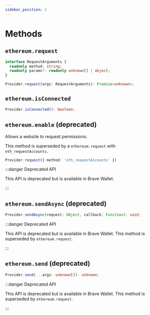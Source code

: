 ```yaml
---
sidebar_position: 2
---
```


# Methods

## `ethereum.request`

```ts
interface RequestArguments {
  readonly method: string;
  readonly params?: readonly unknown[] | object;
}

Provider.request(args: RequestArguments): Promise<unknown>;
```

## `ethereum.isConnected`

```ts
Provider.isConnected(): boolean;
```

## `ethereum.enable` (deprecated)

Allows a website to request permissions.

This method is superseded by a `ethereum.request` with `eth_requestAccounts`.

```ts
Provider.request({ method: 'eth_requestAccounts' })
```

:::danger Deprecated API

This API is deprecated but is available in Brave Wallet.

:::


## `ethereum.sendAsync` (deprecated)

```ts
Provider.sendAsync(request: Object, callback: Function): void;
```

:::danger Deprecated API

This API is deprecated but is available in Brave Wallet.
This method is superseded by `ethereum.request`.

:::



## `ethereum.send` (deprecated)

```ts
Provider.send(...args: unknown[]): unknown;
```

:::danger Deprecated API

This API is deprecated but is available in Brave Wallet.
This method is superseded by `ethereum.request`.

:::
